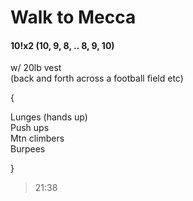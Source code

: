 # Walk to Mecca


#### 10!x2 (10, 9, 8, .. 8, 9, 10)
w/ 20lb vest <br>
(back and forth across a football field etc)

{

Lunges (hands up) <br>
Push ups <br>
Mtn climbers <br>
Burpees

}

> 21:38
